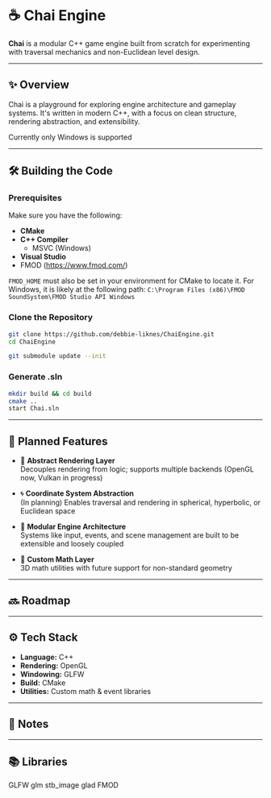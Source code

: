 ﻿# ☕ Chai Engine

**Chai** is a modular C++ game engine built from scratch for experimenting with traversal mechanics and non-Euclidean level design.

---

## ✨ Overview

Chai is a playground for exploring engine architecture and gameplay systems. It's written in modern C++, with a focus on clean structure, rendering abstraction, and extensibility.

Currently only Windows is supported

---

## 🛠️ Building the Code

### Prerequisites

Make sure you have the following:

- **CMake**
- **C++ Compiler**  
  - MSVC (Windows)
- **Visual Studio**
- FMOD (https://www.fmod.com/)

`FMOD_HOME` must also be set in your environment for CMake to locate it. For Windows, it is likely at the following path:
`C:\Program Files (x86)\FMOD SoundSystem\FMOD Studio API Windows`

### Clone the Repository

```bash
git clone https://github.com/debbie-liknes/ChaiEngine.git
cd ChaiEngine

git submodule update --init
```

### Generate .sln
```bash
mkdir build && cd build
cmake ..
start Chai.sln
```

---

## 🧱 Planned Features

- 🔧 **Abstract Rendering Layer**  
  Decouples rendering from logic; supports multiple backends (OpenGL now, Vulkan in progress)

- 🌀 **Coordinate System Abstraction**  
  (In planning) Enables traversal and rendering in spherical, hyperbolic, or Euclidean space

- 🧠 **Modular Engine Architecture**  
  Systems like input, events, and scene management are built to be extensible and loosely coupled

- 📐 **Custom Math Layer**  
  3D math utilities with future support for non-standard geometry

---

## 🔜 Roadmap

---

## ⚙️ Tech Stack

- **Language:** C++ 
- **Rendering:** OpenGL
- **Windowing:** GLFW
- **Build:** CMake  
- **Utilities:** Custom math & event libraries

---

## 📎 Notes

---
## 📚 Libraries

GLFW
glm
stb_image
glad
FMOD